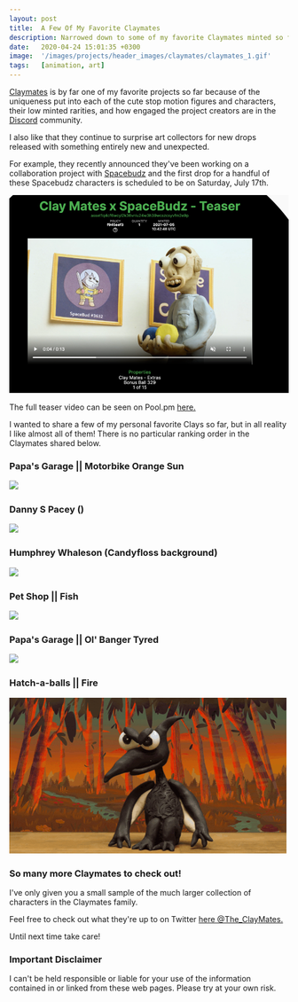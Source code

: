 ```yaml
---
layout: post
title:  A Few Of My Favorite Claymates
description: Narrowed down to some of my favorite Claymates minted so far, but it was tough to do!
date:   2020-04-24 15:01:35 +0300
image:  '/images/projects/header_images/claymates/claymates_1.gif'
tags:   [animation, art]
---
```

[Claymates](https://www.claymates.org) is by far one of my favorite projects so far because of the uniqueness put into each of the cute stop motion figures and characters, their low minted rarities, and how engaged the project creators are in the [Discord](https://discord.gg/8HpNU9Q9) community. 

I also like that they continue to surprise art collectors for new drops released with something entirely new and unexpected. 

For example, they recently announced they've been working on a collaboration project with [Spacebudz](https://spacebudz.io/) and the first drop for a handful of these Spacebudz characters is scheduled to be on Saturday, July 17th. 

![](/images/posts/favorite-claymates/claymates-spacebudz-collab_1.png)  

The full teaser video can be seen on Pool.pm [here.](https://pool.pm/f945eef343e1a08919c3a58ac599a84ba2f25eb8a7d3b1663b8a2687.ClayMatesExtra329)  

I wanted to share a few of my personal favorite Clays so far, but in all reality I like almost all of them! There is no particular ranking order in the Claymates shared below. 

### Papa's Garage || Motorbike Orange Sun
![](/images/posts/favorite-claymates/garage_motorbike_orange_sun.gif)  

### Danny S Pacey ()
![](/images/posts/favorite-claymates/danny_s_pacey_1.gif)  

### Humphrey Whaleson (Candyfloss background)
![](/images/posts/favorite-claymates/humphrey_candyfloss.gif)  

### Pet Shop || Fish
![](/images/posts/favorite-claymates/pets_fish.gif)  

### Papa's Garage || Ol' Banger Tyred
![](/images/posts/favorite-claymates/garage_old_banger.gif)  

### Hatch-a-balls || Fire
![](/images/projects/header_images/claymates/claymates_1.gif)  

### So many more Claymates to check out!
I've only given you a small sample of the much larger collection of characters in the Claymates family.

Feel free to check out what they're up to on Twitter [here @The_ClayMates.](https://twitter.com/The_ClayMates)

Until next time take care!

### Important Disclaimer
I can't be held responsible or liable for your use of the information contained in or linked from these web pages. Please try at your own risk.
